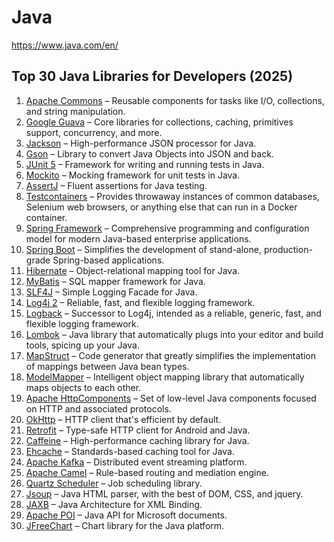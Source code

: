 # Java

https://www.java.com/en/


## Top 30 Java Libraries for Developers (2025)

1. [Apache Commons](https://commons.apache.org/) – Reusable components for tasks like I/O, collections, and string manipulation.
2. [Google Guava](https://github.com/google/guava) – Core libraries for collections, caching, primitives support, concurrency, and more.
3. [Jackson](https://github.com/FasterXML/jackson) – High-performance JSON processor for Java.
4. [Gson](https://github.com/google/gson) – Library to convert Java Objects into JSON and back.
5. [JUnit 5](https://junit.org/junit5/) – Framework for writing and running tests in Java.
6. [Mockito](https://site.mockito.org/) – Mocking framework for unit tests in Java.
7. [AssertJ](https://assertj.github.io/doc/) – Fluent assertions for Java testing.
8. [Testcontainers](https://www.testcontainers.org/) – Provides throwaway instances of common databases, Selenium web browsers, or anything else that can run in a Docker container.
9. [Spring Framework](https://spring.io/projects/spring-framework) – Comprehensive programming and configuration model for modern Java-based enterprise applications.
10. [Spring Boot](https://spring.io/projects/spring-boot) – Simplifies the development of stand-alone, production-grade Spring-based applications.
11. [Hibernate](https://hibernate.org/) – Object-relational mapping tool for Java.
12. [MyBatis](https://mybatis.org/mybatis-3/) – SQL mapper framework for Java.
13. [SLF4J](http://www.slf4j.org/) – Simple Logging Facade for Java.
14. [Log4j 2](https://logging.apache.org/log4j/2.x/) – Reliable, fast, and flexible logging framework.
15. [Logback](http://logback.qos.ch/) – Successor to Log4j, intended as a reliable, generic, fast, and flexible logging framework.
16. [Lombok](https://projectlombok.org/) – Java library that automatically plugs into your editor and build tools, spicing up your Java.
17. [MapStruct](https://mapstruct.org/) – Code generator that greatly simplifies the implementation of mappings between Java bean types.
18. [ModelMapper](http://modelmapper.org/) – Intelligent object mapping library that automatically maps objects to each other.
19. [Apache HttpComponents](https://hc.apache.org/) – Set of low-level Java components focused on HTTP and associated protocols.
20. [OkHttp](https://square.github.io/okhttp/) – HTTP client that's efficient by default.
21. [Retrofit](https://square.github.io/retrofit/) – Type-safe HTTP client for Android and Java.
22. [Caffeine](https://github.com/ben-manes/caffeine) – High-performance caching library for Java.
23. [Ehcache](https://www.ehcache.org/) – Standards-based caching tool for Java.
24. [Apache Kafka](https://kafka.apache.org/) – Distributed event streaming platform.
25. [Apache Camel](https://camel.apache.org/) – Rule-based routing and mediation engine.
26. [Quartz Scheduler](https://www.quartz-scheduler.org/) – Job scheduling library.
27. [Jsoup](https://jsoup.org/) – Java HTML parser, with the best of DOM, CSS, and jquery.
28. [JAXB](https://javaee.github.io/jaxb-v2/) – Java Architecture for XML Binding.
29. [Apache POI](https://poi.apache.org/) – Java API for Microsoft documents.
30. [JFreeChart](http://www.jfree.org/jfreechart/) – Chart library for the Java platform.
